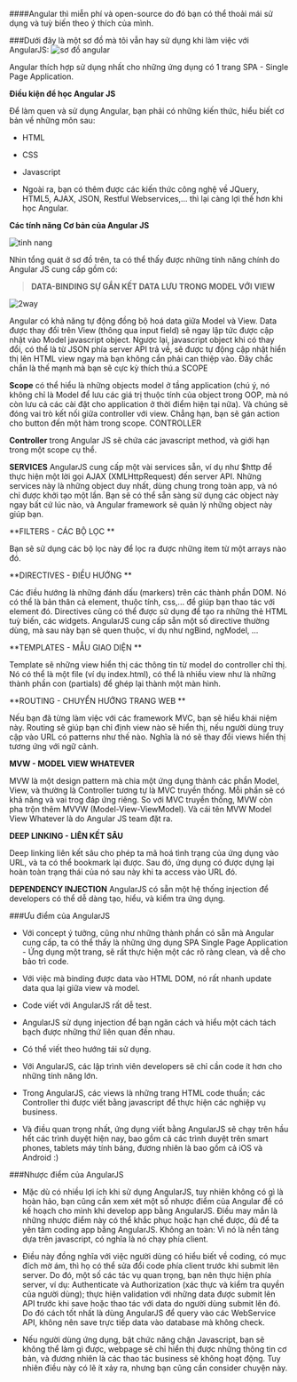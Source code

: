 ####Angular thì miễn phí và open-source do đó bạn có thể thoải mái sử dụng và tuỳ biến theo ý thích của mình.

###Dưới đây là một sơ đồ mà tôi vẫn hay sử dụng khi làm việc với AngularJS:
![sơ đồ angular](http://2.bp.blogspot.com/-0mMTSxfz2Nc/VNnZO3VEE3I/AAAAAAAAAE4/52i9wd2lE74/s640/angular_rr.jpg)

Angular thích hợp sử dụng nhất cho những ứng dụng có 1 trang SPA - Single Page Application.

**Điều kiện để học Angular JS**

Để làm quen và sử dụng Angular, bạn phải có những kiến thức, hiểu biết cơ bản về những môn sau:

>
- HTML
>
- CSS
>
- Javascript
>
- Ngoài ra, bạn có thêm được các kiến thức công nghệ về JQuery, HTML5, AJAX, JSON, Restful Webservices,... thì lại càng lợi thế hơn khi học Angular.


**Các tính năng Cơ bản của Angular JS**

![tinh nang](http://1.bp.blogspot.com/-NBWJQcJD-8k/VNnZZCsveiI/AAAAAAAAAFA/rLasTu4FQQ0/s640/diag.png)

Nhìn tổng quát ở sơ đồ trên, ta có thể thấy được những tính năng chính do Angular JS cung cấp gồm có:
> **DATA-BINDING SỰ GẮN KẾT DATA LƯU TRONG MODEL VỚI VIEW**

![2way](http://docs.angularjs.org/img/Two_Way_Data_Binding.png)

Angular có khả năng tự động đồng bộ hoá data giữa Model và View. Data được thay đổi trên View (thông qua input field) sẽ ngay lập tức được cập nhật vào Model javascript object. Ngược lại, javascript object khi có thay đổi, có thể là từ JSON phía server API trả về, sẽ được tự động cập nhật hiển thị lên HTML view ngay mà bạn không cần phải can thiệp vào. Đây chắc chắn là thế mạnh mà bạn sẽ cực kỳ thích thú.a
SCOPE

**Scope** có thể hiểu là những objects model ở tầng application (chú ý, nó không chỉ là Model để lưu các giá trị thuộc tính của object trong OOP, mà nó còn lưu cả các cài đặt cho application ở thời điểm hiện tại nữa). Và chúng sẽ đóng vai trò kết nối giữa controller với view. Chẳng hạn, bạn sẽ gán action cho button đến một hàm trong scope.
CONTROLLER

**Controller** trong Angular JS sẽ chứa các javascript method, và giới hạn trong một scope cụ thể.

**SERVICES**
AngularJS cung cấp một vài services sẵn, ví dụ như $http để thực hiện một lời gọi AJAX (XMLHttpRequest) đến server API. Những services này là những object duy nhất, dùng chung trong toàn app, và nó chỉ được khởi tạo một lần. Bạn sẽ có thể sẵn sàng sử dụng các object này ngay bất cứ lúc nào, và Angular framework sẽ quản lý những object này giúp bạn.

**FILTERS - CÁC BỘ LỌC **

Bạn sẽ sử dụng các bộ lọc này để lọc ra được những item từ một arrays nào đó.

**DIRECTIVES - ĐIỀU HƯỚNG **

Các điều hướng là những đánh dấu (markers) trên các thành phần DOM. Nó có thể là bản thân cả element, thuộc tính, css,... để giúp bạn thao tác với element đó. Directives cũng có thể được sử dụng để tạo ra những thẻ HTML tuỳ biến, các widgets. AngularJS cung cấp sẵn một số directive thường dùng, mà sau này bạn sẽ quen thuộc, ví dụ như ngBind, ngModel, ...

**TEMPLATES - MẪU GIAO DIỆN **

Template sẽ những view hiển thị các thông tin từ model do controller chỉ thị. Nó có thể là một file (ví dụ index.html), có thể là nhiều view như là những thành phần con (partials) để ghép lại thành một màn hình.

**ROUTING - CHUYỂN HƯỚNG TRANG WEB **

Nếu bạn đã từng làm việc với các framework MVC, bạn sẽ hiểu khái niệm này. Routing sẽ giúp bạn chỉ định view nào sẽ hiển thị, nếu người dùng truy cập vào URL có patterns như thế nào. Nghĩa là nó sẽ thay đổi views hiển thị tương ứng với ngữ cảnh.

**MVW - MODEL VIEW WHATEVER**

MVW là một design pattern mà chia một ứng dụng thành các phần Model, View, và thường là Controller tương tự là MVC truyền thống. Mỗi phần sẽ có khả năng và vai trog đáp ứng riêng. So với MVC truyền thống, MVW còn pha trộn thêm MVVW (Model-View-ViewModel). Và cái tên MVW Model View Whatever là do Angular JS team đặt ra.

**DEEP LINKING - LIÊN KẾT SÂU**

Deep linking liên kết sâu cho phép ta mã hoá tình trạng của ứng dụng vào URL, và ta có thể bookmark lại được. Sau đó, ứng dụng có được dựng lại hoàn toàn trạng thái của nó sau này khi ta access vào URL đó.

**DEPENDENCY INJECTION**
AngularJS có sẵn một hệ thống injection để developers có thể dễ dàng tạo, hiểu, và kiểm tra ứng dụng.


###Ưu điểm của AngularJS

- Với concept ý tưởng, cũng như những thành phần có sẵn mà Angular cung cấp, ta có thể thấy là những ứng dụng SPA Single Page Application - Ứng dụng một trang, sẽ rất thực hiện một các rõ ràng clean, và dễ cho bảo trì code.

- Với việc mà binding được data vào HTML DOM, nó rất nhanh update data qua lại giữa view và model.

- Code viết với AngularJS rất dễ test.

- AngularJS sử dụng injection để bạn ngăn cách và hiểu một cách tách bạch được những thứ liên quan đến nhau.

- Có thể viết theo hướng tái sử dụng.

- Với AngularJS, các lập trình viên developers sẽ chỉ cần code ít hơn cho những tính năng lớn.

- Trong AngularJS, các views là những trang HTML code thuần; các Controller thì được viết bằng javascript để thực hiện các nghiệp vụ business.

- Và điều quan trọng nhất, ứng dụng viết bằng AngularJS sẽ chạy trên hầu hết các trình duyệt hiện nay, bao gồm cả các trình duyệt trên smart phones, tablets máy tính bảng, đương nhiên là bao gồm cả iOS và Android :)


###Nhược điểm của AngularJS

- Mặc dù có nhiều lợi ích khi sử dụng AngularJS, tuy nhiên không có gì là hoàn hảo, bạn cũng cần xem xét một số nhược điểm của Angular để có kế hoạch cho mình khi develop app bằng AngularJS. Điều may mắn là những nhược điểm này có thể khắc phục hoặc hạn chế được, đủ để ta yên tâm coding app bằng AngularJS. 
Không an toàn: Vì nó là nền tảng dựa trên javascript, có nghĩa là nó chạy phía client. 

- Điều này đồng nghĩa với việc người dùng có hiểu biết về coding, có mục đích mờ ám, thì họ có thể sửa đổi code phía client trước khi submit lên server. Do đó, một số các tác vụ quan trọng, bạn nên thực hiện phía server, ví dụ: Authenticate và Authorization (xác thực và kiểm tra quyền của người dùng); thực hiện validation với những data được submit lên API trước khi save hoặc thao tác với data do người dùng submit lên đó. Do đó cách tốt nhất là dùng AngularJS để query vào các WebService API, không nên save trực tiếp data vào database mà không check.

- Nếu người dùng ứng dụng, bật chức năng chặn Javascript, bạn sẽ không thể làm gì được, webpage sẽ chỉ hiển thị được những thông tin cơ bản, và đương nhiên là các thao tác business sẽ không hoạt động. Tuy nhiên điều này có lẽ ít xảy ra, nhưng bạn cũng cần consider chuyện này.